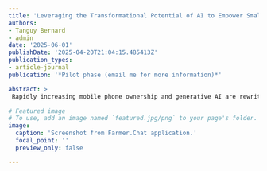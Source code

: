 ```yaml
---
title: 'Leveraging the Transformational Potential of AI to Empower Small-Scale Farmers in Ethiopia'
authors:
- Tanguy Bernard
- admin
date: '2025-06-01'
publishDate: '2025-04-20T21:04:15.485413Z'
publication_types:
- article-journal
publication: '*Pilot phase (email me for more information)*'

abstract: >
 Rapidly increasing mobile phone ownership and generative AI are rewriting the farm advisory playbook. We will demonstrate and assess effects of the agriculture domain-specific AI assistant, Farmer.Chat, developed by [Digital Green](https://digitalgreen.org/), which cost-effectively enables small-scale farmers to access contextualized farm advisory and triage questions.

# Featured image
# To use, add an image named `featured.jpg/png` to your page's folder.
image:
  caption: 'Screenshot from Farmer.Chat application.'
  focal_point: ''
  preview_only: false

---
```

